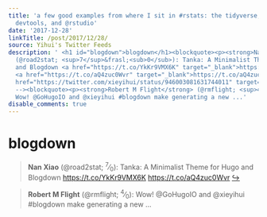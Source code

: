 ```yaml
---
title: 'a few good examples from where I sit in #rstats: the tidyverse, Rcpp, knitr/rmarkdown,
  devtools, and @rstudio'
date: '2017-12-28'
linkTitle: /post/2017/12/28/
source: Yihui's Twitter Feeds
description: ' <h1 id="blogdown">blogdown</h1><blockquote><p><strong>Nan Xiao</strong>
  (@road2stat; <sup>7</sup>&frasl;<sub>0</sub>): Tanka: A Minimalist Theme for Hugo
  and Blogdown <a href="https://t.co/YkKr9VMX6K" target="_blank">https://t.co/YkKr9VMX6K</a>
  <a href="https://t.co/aQ4zuc0Wvr" target="_blank">https://t.co/aQ4zuc0Wvr</a> <a
  href="https://twitter.com/xieyihui/status/946003081631744011" target="_blank">&#8618;</a></p></blockquote><!--
  --><blockquote><p><strong>Robert M Flight</strong> (@rmflight; <sup>4</sup>&frasl;<sub>0</sub>):
  Wow! @GoHugoIO and @xieyihui #blogdown make generating a new ...'
disable_comments: true
---
```

 <h1 id="blogdown">blogdown</h1><blockquote><p><strong>Nan Xiao</strong> (@road2stat; <sup>7</sup>&frasl;<sub>0</sub>): Tanka: A Minimalist Theme for Hugo and Blogdown <a href="https://t.co/YkKr9VMX6K" target="_blank">https://t.co/YkKr9VMX6K</a> <a href="https://t.co/aQ4zuc0Wvr" target="_blank">https://t.co/aQ4zuc0Wvr</a> <a href="https://twitter.com/xieyihui/status/946003081631744011" target="_blank">&#8618;</a></p></blockquote><!-- --><blockquote><p><strong>Robert M Flight</strong> (@rmflight; <sup>4</sup>&frasl;<sub>0</sub>): Wow! @GoHugoIO and @xieyihui #blogdown make generating a new ...